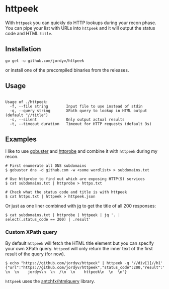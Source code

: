 # httpeek

With `httpeek` you can quickly do HTTP lookups during your recon phase. 
You can pipe your list with URLs into `httpeek` and it will output the status code
and HTML `title`. 

## Installation

```
go get -u github.com/jordyv/httpeek
```
or install one of the precompiled binaries from the releases.

## Usage

```

Usage of ./httpeek:
  -f, --file string        Input file to use instead of stdin
  -q, --query string       XPath query to lookup in HTML output (default "//title")
  -s, --silent             Only output actual results
  -t, --timeout duration   Timeout for HTTP requests (default 3s)

```

## Examples

I like to use [gobuster](https://github.com/OJ/gobuster) and [httprobe](https://github.com/tomnomnom/httprobe) and combine it with `httpeek` during my recon.

```
# First enumerate all DNS subdomains
$ gobuster dns -d github.com -w <some wordlist> > subdomains.txt

# Use httprobe to find out which are exposing HTTP(S) services
$ cat subdomains.txt | httprobe > https.txt

# Check what the status code and title is with httpeek
$ cat https.txt | httpeek > httpeek.json
```

Or just as one liner combined with [jq](https://github.com/stedolan/jq) to get the title of all 200 responses:

```
$ cat subdomains.txt | httprobe | httpeek | jq '. | select(.status_code == 200) | .result'
```

### Custom XPath query

By default `httpeek` will fetch the HTML title element but you can specify your own XPath query.
`httpeed` will only return the inner text of the first result of the query (for now).

```
$ echo "https://github.com/jordyv/httpeek" | httpeek -q '//div[1]//h1'
{"url":"https://github.com/jordyv/httpeek","status_code":200,"result":"\n    \n  \n    jordyv\n  \n  /\n  \n    httpeek\n  \n  \n"}
```

`httpeek` uses the [antchfx/htmlquery](https://github.com/antchfx/htmlquery) library.

